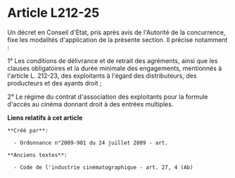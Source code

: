 # Article L212-25

Un décret en Conseil d'Etat, pris après avis de l'Autorité de la concurrence, fixe les modalités d'application de la présente
section. Il précise notamment :

1° Les conditions de délivrance et de retrait des agréments, ainsi que les clauses obligatoires et la durée minimale des
engagements, mentionnés à l'article L. 212-23, des exploitants à l'égard des distributeurs, des producteurs et des ayants
droit ;

2° Le régime du contrat d'association des exploitants pour la formule d'accès au cinéma donnant droit à des entrées
multiples.

**Liens relatifs à cet article**

	**Créé par**:

	  - Ordonnance n°2009-901 du 24 juillet 2009 - art.

	**Anciens textes**:

	  - Code de l'industrie cinématographique - art. 27, 4 (Ab)
